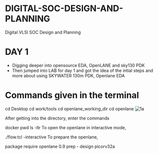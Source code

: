# DIGITAL-SOC-DESIGN-AND-PLANNING
Digital VLSI SOC Design and Planning
# DAY 1 
- Digging deeper into opensource EDA, OpenLANE and sky130 PDK
- Then jumped into LAB for day 1 and got the idea of the intial steps and more about using SKYWATER 130m PDK, Openlane EDA
# Commands given in the terminal 
  cd Desktop
  cd work/tools
  cd openlane_working_dir
  cd openlane
![1a](https://github.com/BhanuBangari/DIGITAL-SOC-DESIGN-AND-PLANNING/assets/166434514/e23aa061-e61a-4856-be77-2aa5cf834b61)

After getting into the directory, enter the commands

  docker
  pwd
  ls -ltr
To open the openlane in interactive mode,

 ./flow.tcl -interactive
To prepare the openlane,

  package require openlane 0.9
  prep - design picorv32a
